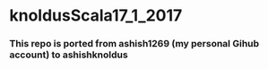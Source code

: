 # knoldusScala17_1_2017
### This repo is ported from ashish1269 (my personal Gihub account) to ashishknoldus
